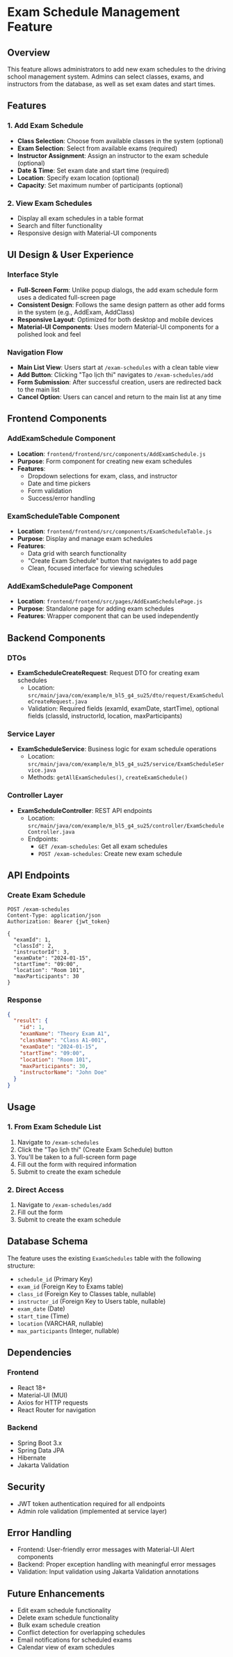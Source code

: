 # Exam Schedule Management Feature

## Overview

This feature allows administrators to add new exam schedules to the driving school management system. Admins can select classes, exams, and instructors from the database, as well as set exam dates and start times.

## Features

### 1. Add Exam Schedule

- **Class Selection**: Choose from available classes in the system (optional)
- **Exam Selection**: Select from available exams (required)
- **Instructor Assignment**: Assign an instructor to the exam schedule (optional)
- **Date & Time**: Set exam date and start time (required)
- **Location**: Specify exam location (optional)
- **Capacity**: Set maximum number of participants (optional)

### 2. View Exam Schedules

- Display all exam schedules in a table format
- Search and filter functionality
- Responsive design with Material-UI components

## UI Design & User Experience

### Interface Style

- **Full-Screen Form**: Unlike popup dialogs, the add exam schedule form uses a dedicated full-screen page
- **Consistent Design**: Follows the same design pattern as other add forms in the system (e.g., AddExam, AddClass)
- **Responsive Layout**: Optimized for both desktop and mobile devices
- **Material-UI Components**: Uses modern Material-UI components for a polished look and feel

### Navigation Flow

- **Main List View**: Users start at `/exam-schedules` with a clean table view
- **Add Button**: Clicking "Tạo lịch thi" navigates to `/exam-schedules/add`
- **Form Submission**: After successful creation, users are redirected back to the main list
- **Cancel Option**: Users can cancel and return to the main list at any time

## Frontend Components

### AddExamSchedule Component

- **Location**: `frontend/frontend/src/components/AddExamSchedule.js`
- **Purpose**: Form component for creating new exam schedules
- **Features**:
  - Dropdown selections for exam, class, and instructor
  - Date and time pickers
  - Form validation
  - Success/error handling

### ExamScheduleTable Component

- **Location**: `frontend/frontend/src/components/ExamScheduleTable.js`
- **Purpose**: Display and manage exam schedules
- **Features**:
  - Data grid with search functionality
  - "Create Exam Schedule" button that navigates to add page
  - Clean, focused interface for viewing schedules

### AddExamSchedulePage Component

- **Location**: `frontend/frontend/src/pages/AddExamSchedulePage.js`
- **Purpose**: Standalone page for adding exam schedules
- **Features**: Wrapper component that can be used independently

## Backend Components

### DTOs

- **ExamScheduleCreateRequest**: Request DTO for creating exam schedules
  - Location: `src/main/java/com/example/m_bl5_g4_su25/dto/request/ExamScheduleCreateRequest.java`
  - Validation: Required fields (examId, examDate, startTime), optional fields (classId, instructorId, location, maxParticipants)

### Service Layer

- **ExamScheduleService**: Business logic for exam schedule operations
  - Location: `src/main/java/com/example/m_bl5_g4_su25/service/ExamScheduleService.java`
  - Methods: `getAllExamSchedules()`, `createExamSchedule()`

### Controller Layer

- **ExamScheduleController**: REST API endpoints
  - Location: `src/main/java/com/example/m_bl5_g4_su25/controller/ExamScheduleController.java`
  - Endpoints:
    - `GET /exam-schedules`: Get all exam schedules
    - `POST /exam-schedules`: Create new exam schedule

## API Endpoints

### Create Exam Schedule

```
POST /exam-schedules
Content-Type: application/json
Authorization: Bearer {jwt_token}

{
  "examId": 1,
  "classId": 2,
  "instructorId": 3,
  "examDate": "2024-01-15",
  "startTime": "09:00",
  "location": "Room 101",
  "maxParticipants": 30
}
```

### Response

```json
{
  "result": {
    "id": 1,
    "examName": "Theory Exam A1",
    "className": "Class A1-001",
    "examDate": "2024-01-15",
    "startTime": "09:00",
    "location": "Room 101",
    "maxParticipants": 30,
    "instructorName": "John Doe"
  }
}
```

## Usage

### 1. From Exam Schedule List

1. Navigate to `/exam-schedules`
2. Click the "Tạo lịch thi" (Create Exam Schedule) button
3. You'll be taken to a full-screen form page
4. Fill out the form with required information
5. Submit to create the exam schedule

### 2. Direct Access

1. Navigate to `/exam-schedules/add`
2. Fill out the form
3. Submit to create the exam schedule

## Database Schema

The feature uses the existing `ExamSchedules` table with the following structure:

- `schedule_id` (Primary Key)
- `exam_id` (Foreign Key to Exams table)
- `class_id` (Foreign Key to Classes table, nullable)
- `instructor_id` (Foreign Key to Users table, nullable)
- `exam_date` (Date)
- `start_time` (Time)
- `location` (VARCHAR, nullable)
- `max_participants` (Integer, nullable)

## Dependencies

### Frontend

- React 18+
- Material-UI (MUI)
- Axios for HTTP requests
- React Router for navigation

### Backend

- Spring Boot 3.x
- Spring Data JPA
- Hibernate
- Jakarta Validation

## Security

- JWT token authentication required for all endpoints
- Admin role validation (implemented at service layer)

## Error Handling

- Frontend: User-friendly error messages with Material-UI Alert components
- Backend: Proper exception handling with meaningful error messages
- Validation: Input validation using Jakarta Validation annotations

## Future Enhancements

- Edit exam schedule functionality
- Delete exam schedule functionality
- Bulk exam schedule creation
- Conflict detection for overlapping schedules
- Email notifications for scheduled exams
- Calendar view of exam schedules
